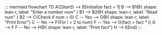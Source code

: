 ::: mermaid
flowchart TD
    A([Start]) --> B[Initialize fact = 1]
    B --> B1@{ shape: lean-r, label: "Enter a number num" }
    B1 --> B2@{ shape: lean-r, label: "Read num" }
    B2 --> C{Check if num < 0}
    C -- Yes --> D@{ shape: lean-r, label: "Print Error"}
    C -- No --> F{For i = 2 to num}
    F -- Yes --> G{fact = fact * i}
    G --> F
    F -- No --> H@{ shape: lean-r, label: "Print fact"}
    H --> I[End]
:::
